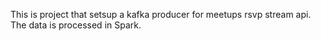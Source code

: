 This is project that setsup a kafka producer for meetups rsvp stream 
api. The data is processed in Spark.